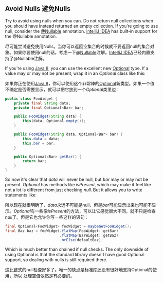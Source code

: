 ## Avoid Nulls 避免Nulls

Try to avoid using nulls when you can. Do not return null collections when you
should have instead returned an empty collection. If you're going to use null,
consider the [@Nullable][nullable] annotation. [IntelliJ IDEA][intellij] has
built-in support for the @Nullable annotation.

尽可能尝试避免使用Nulls。当你可以返回空集合的时候就不要返回null的集合对象。如果你要使用null的话，考虑一下[@Nullable][nullable]注解。[IntelliJ IDEA][intellij]已经内置支持了@Nullable注解。

If you're using [Java 8][java8], you can use the excellent new
[Optional][optional] type. If a value may or may not be present, wrap it in
an *Optional* class like this:

如果你正在使用[Java 8][java8]，你可以使用这个非常棒的[Optional][optional]新类型。如果一个值不确定是否需要显示，就可以把它放到一个*Optional*类里边：

```java
public class FooWidget {
    private final String data;
    private final Optional<Bar> bar;

    public FooWidget(String data) {
        this(data, Optional.empty());
    }

    public FooWidget(String data, Optional<Bar> bar) {
        this.data = data;
        this.bar = bar;
    }

    public Optional<Bar> getBar() {
        return bar;
    }
}
```

So now it's clear that *data* will never be null, but *bar* may or may not be
present. *Optional* has methods like *isPresent*, which may make it feel like
not a lot is different from just checking *null*. But it allows you to write
statements like:

所以现在就很明确了，*data*永远不可能是null，但是*bar*可能显示出来也可能不显示。*Optional*有一些像*isPresent*的方法，可以让它感觉很大不同，就不只是检查*null*了。但是它也允许你写一些这样的语句：

```java
final Optional<FooWidget> fooWidget = maybeGetFooWidget();
final Baz baz = fooWidget.flatMap(FooWidget::getBar)
                         .flatMap(BarWidget::getBaz)
                         .orElse(defaultBaz);
```

Which is much better than chained if null checks. The only downside of using
Optional is that the standard library doesn't have good Optional support, so
dealing with nulls is still required there.

这比链式的null检查好多了。唯一的缺点是标准库还没有很好地支持Optional的使用，所以
处理空值依然是有必要的。

[nullable]: http://code.google.com/p/google-guice/wiki/UseNullable
[intellij]: http://www.jetbrains.com/idea/
[java8]: http://www.java8.org/
[optional]: http://www.oracle.com/technetwork/articles/java/java8-optional-2175753.html
